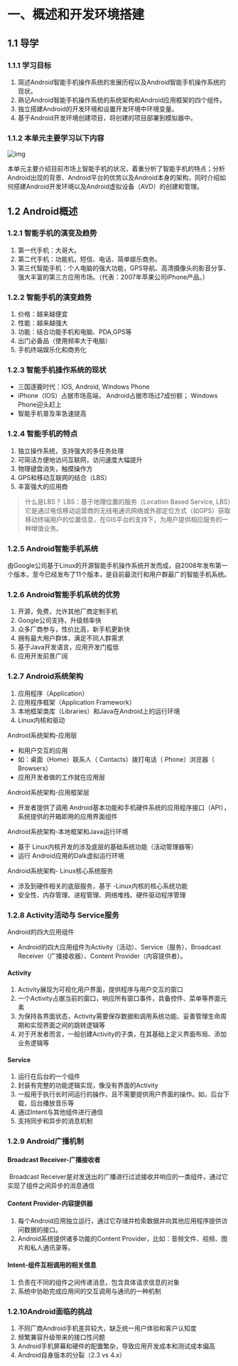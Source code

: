 # 一、概述和开发环境搭建

## 1.1 导学

### 1.1.1 学习目标

1. 简述Android智能手机操作系统的发展历程以及Android智能手机操作系统的现状。
2. 熟记Android智能手机操作系统的系统架构和Android应用框架的四个组件。
3. 独立搭建Android的开发环境和设置开发环境中环境变量。
4. 基于Android开发环境创建项目，将创建的项目部署到模拟器中。

### 1.1.2 本单元主要学习以下内容

![img](https://edu-image.nosdn.127.net/F8E6A9B08FF5B4F0C7CA4B5B7155DFD7.jpg?imageView&thumbnail=890x0&quality=100)

  本单元主要介绍目前市场上智能手机的状况，着重分析了智能手机的特点；分析Android出现的背景、Android平台的优势以及Android本身的架构，同时介绍如何搭建Android开发环境以及Android虚拟设备（AVD）的创建和管理。

## 1.2 Android概述

### 1.2.1 智能手机的演变及趋势

1.  第一代手机：大哥大。
2.  第二代手机：功能机，短信、电话、简单娱乐商务。
3.  第三代智能手机：个人电脑的强大功能，GPS导航、高清摄像头的影音分享、强大丰富的第三方应用市场。（代表：2007年苹果公司iPhone产品。）

### 1.2.2 智能手机的演变趋势

1. 价格：越来越便宜
2. 性能：越来越强大
3. 功能：结合功能手机和电脑、PDA,GPS等
4. 出门必备品（使用频率大于电脑）
5. 手机终端娱乐化和商务化

### 1.2.3 智能手机操作系统的现状

- 三国逐鹿时代：IOS, Android, Windows Phone
- iPhone（IOS）占据市场高端， Android占据市场过7成份额； Windows Phone迎头赶上
- 智能手机普及率急速提高

### 1.2.4 智能手机的特点

1. 独立操作系统，支持强大的多任务处理
2. 可简洁方便地访问互联网，访问速度大幅提升
3. 物理键盘消失，触摸操作方
4. GPS和移动互联网的结合（LBS）
5. 丰富强大的应用商

> 什么是LBS？
> LBS：基于地理位置的服务（Location Based Service, LBS）它是通过电信移动运营商的无线电通讯网络或外部定位方式（如GPS）获取移动终端用户的位置信息，在GIS平台的支持下，为用户提供相应服务的一种增值业务。

### 1.2.5 Android智能手机系统

​	由Google公司基于Linux的开源智能手机操作系统开发而成，自2008年发布第一个版本，至今已经发布了11个版本，是目前最流行和用户群最广的智能手机系统。

### 1.2.6 Android智能手机系统的优势

1.  开源，免费，允许其他厂商定制手机
2.  Google公司支持，升级频率快
3.  众多厂商参与，性价比高，新手机更新快
4.  拥有最大用户群体，满足不同人群需求
5.  基于Java开发语言，应用开发门槛低
6.  应用开发前景广阔

### 1.2.7 Android系统架构

1.  应用程序（Application）
2.  应用程序框架（Application Framework）
3.  本地框架类库（Libraries）和Java在Android上的运行环境
4.  Linux内核和驱动

Android系统架构-应用层

- 和用户交互的应用
- 如：桌面（Home）联系人（ Contacts）拨打电话（ Phone）浏览器（ Browsers）
- 应用开发者做的工作就在应用层

Android系统架构-应用框架层

- 开发者提供了调用 Android基本功能和手机硬件系统的应用程序接口（API），系统提供的开箱即用的应用界面组件

Android系统架构-本地框架和Java运行环境

- 基于 Linux内核开发的涉及底层的基础系统功能（活动管理器等）
- 运行 Android应用的Dalk虚拟运行环境

Android系统架构- Linux核心系统服务

- 涉及到硬件相关的底层服务，基于 -Linux内核的核心系统功能
- 安全性、内存管理、进程管理、网络堆栈、硬件驱动程序管理

### 1.2.8 Activity活动与 Service服务

Android的四大应用组件  

- Android的四大应用组件为Activity（活动）、Service（服务）、Broadcast Receiver（广播接收器）、Content Provider（内容提供者）。

#### Activity

1.  Activity展现为可视化用户界面，提供程序与用户交互的窗口
2.  一个Activity占据当前的窗口，响应所有窗口事件，具备控件、菜单等界面元素
3.  为保持各界面状态，Activity需要保存数据和调用系统功能、妥善管理生命周期和实现界面之间的跳转逻辑等
4.  对于开发者而言，一般创建Activity的子类，在其基础上定义界面布局、添加业务逻辑等

#### Service

1.  运行在后台的一个组件
2.  封装有完整的功能逻辑实现，像没有界面的Activity
3.  一般用于执行长时间运行的操作，且不需要提供用户界面的操作。如，后台下载，后台播放音乐等
4.  通过Intent与其他组件进行通信
5.  支持同步和异步的消息机制

### 1.2.9 Android广播机制

#### Broadcast Receiver-广播接收者

​	Broadcast Receiver是对发送出的广播进行过滤接收并响应的一类组件，通过它实现了组件之间异步的消息通信

#### Content Provider-内容提供器

1.  每个Android应用独立运行，通过它存储并检索数据并向其他应用程序提供访问数据的接口。
2.  Android系统提供诸多功能的Content Provider，比如：音频文件、视频、图片和私人通讯录等。

#### Intent-组件互相调用的相关信息

1.  负责在不同的组件之间传递消息，包含具体请求信息的对象
2.  系统中协助完成应用间的交互调用与通讯的一种机制

### 1.2.10Android面临的挑战

1. 不同厂商Android手机差异较大，缺乏统一用户体验和客户认知度
2. 频繁兼容升级带来的接口性问题
3. Android手机屏幕和硬件的配置繁杂，导致应用开发成本和测试成本偏高
4. Android自身版本的分裂（2.3 vs 4.x）